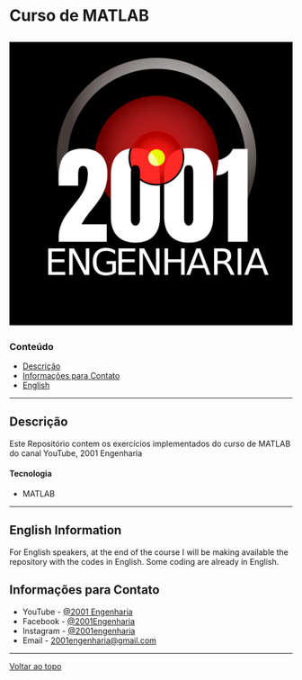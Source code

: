 # Curso de MATLAB

![2001 Engenharia](2001Eng.png)
---

### Conteúdo

- [Descrição](#Descrição)
- [Informações para Contato](#Informações-para-Contato)
- [English](#English-Information)

---

## Descrição

Este Repositório contem os exercícios implementados do curso de MATLAB do canal YouTube, 2001 Engenharia

#### Tecnologia

- MATLAB

---

## English Information
For English speakers, at the end of the course I will be making available the repository with the codes in English.
Some coding are already in English.
## Informações para Contato

- YouTube   - [@2001 Engenharia](https://www.youtube.com/channel/UCZyFebN0_gF2yy5fhVhlXtA)
- Facebook  - [@2001Engenharia](https://www.facebook.com/2001engenharia)
- Instagram - [@2001engenharia](http://instagram.com/2001engenharia)
- Email - 2001engenharia@gmail.com
---
[Voltar ao topo](#read-me-template)
